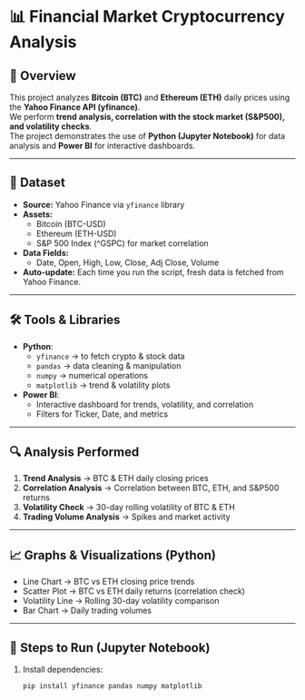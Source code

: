 # 📊 Financial Market Cryptocurrency Analysis

## 📌 Overview
This project analyzes **Bitcoin (BTC)** and **Ethereum (ETH)** daily prices using the **Yahoo Finance API (yfinance)**.  
We perform **trend analysis, correlation with the stock market (S&P500), and volatility checks**.  
The project demonstrates the use of **Python (Jupyter Notebook)** for data analysis and **Power BI** for interactive dashboards.  

---

## 📂 Dataset
- **Source:** Yahoo Finance via `yfinance` library  
- **Assets:**
  - Bitcoin (BTC-USD)
  - Ethereum (ETH-USD)
  - S&P 500 Index (^GSPC) for market correlation  
- **Data Fields:**
  - Date, Open, High, Low, Close, Adj Close, Volume  
- **Auto-update:** Each time you run the script, fresh data is fetched from Yahoo Finance.  

---

## 🛠 Tools & Libraries
- **Python**:  
  - `yfinance` → to fetch crypto & stock data  
  - `pandas` → data cleaning & manipulation  
  - `numpy` → numerical operations  
  - `matplotlib` → trend & volatility plots  
- **Power BI**:  
  - Interactive dashboard for trends, volatility, and correlation  
  - Filters for Ticker, Date, and metrics  

---

## 🔍 Analysis Performed
1. **Trend Analysis** → BTC & ETH daily closing prices  
2. **Correlation Analysis** → Correlation between BTC, ETH, and S&P500 returns  
3. **Volatility Check** → 30-day rolling volatility of BTC & ETH  
4. **Trading Volume Analysis** → Spikes and market activity  

---

## 📈 Graphs & Visualizations (Python)
- Line Chart → BTC vs ETH closing price trends  
- Scatter Plot → BTC vs ETH daily returns (correlation check)  
- Volatility Line → Rolling 30-day volatility comparison  
- Bar Chart → Daily trading volumes  

---

## 📝 Steps to Run (Jupyter Notebook)
1. Install dependencies:
   ```bash
   pip install yfinance pandas numpy matplotlib
